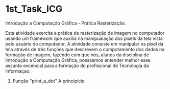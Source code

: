 # 1st_Task_ICG
Introdução a Computação Gráfica - Prática Rasterização.

Esta atividade exercita a prática de rasterização de imagem no computador usando um framework que auxilia na manipualação dos pixels da tela vista pelo usuário do computador.
  A atividade consiste em manipular os pixel da tela através de três funções que descrevem o compotamento dos dados na formação de imagem, fazendo com que nós, alunos da disciplina de Introdução a Computação Gráfica, posssamos entender melhor esse assunto excencial para a formação do profissional de Tecnologia da informaçao.
  
  1. Função "print_a_dot"
    A principício
